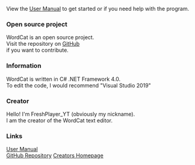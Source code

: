 View the [User Manual](https://github.com/FreshPlayer/WordCat/blob/ROOT/HELP.md) to get started or if you need help with the program.

### Open source project

WordCat is an open source project.\
Visit the repository on [GitHub](https://github.com/FreshPlayer/WordCat)\
if you want to contribute.

### Information

WordCat is written in C# .NET Framework 4.0.\
To edit the code, I would recommend "Visual Studio 2019"

### Creator

Hello! I'm FreshPlayer_YT (obviously my nickname).\
I am the creator of the WordCat text editor. 

### Links
[User Manual](https://github.com/FreshPlayer/WordCat/blob/ROOT/HELP.md)\
[GitHub Repository](https://github.com/FreshPlayer/WordCat)
[Creators Homepage](https://www.freshplayeryt.com/)

